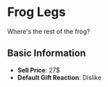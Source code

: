 # Frog Legs

Where's the rest of the frog?

## Basic Information

- **Sell Price**: 27$
- **Default Gift Reaction**: Dislike